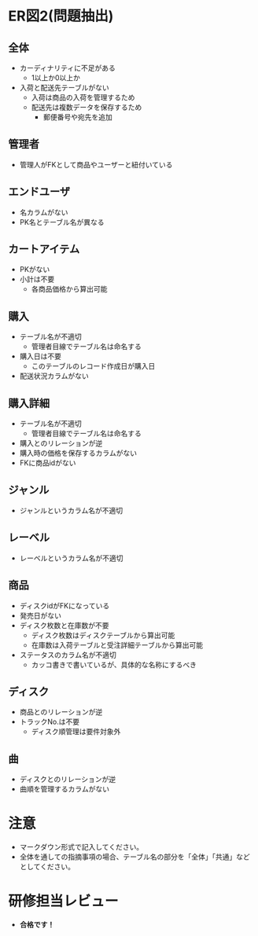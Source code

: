 # ER図2(問題抽出)
## 全体
- カーディナリティに不足がある
    - 1以上か0以上か
- 入荷と配送先テーブルがない
    - 入荷は商品の入荷を管理するため
    - 配送先は複数データを保存するため
        - 郵便番号や宛先を追加

## 管理者
- 管理人がFKとして商品やユーザーと紐付いている

## エンドユーザ
- 名カラムがない
- PK名とテーブル名が異なる

## カートアイテム
- PKがない
- 小計は不要
    - 各商品価格から算出可能

## 購入
- テーブル名が不適切
    - 管理者目線でテーブル名は命名する
- 購入日は不要
    - このテーブルのレコード作成日が購入日
- 配送状況カラムがない

## 購入詳細
- テーブル名が不適切
    - 管理者目線でテーブル名は命名する
- 購入とのリレーションが逆
- 購入時の価格を保存するカラムがない
- FKに商品idがない

## ジャンル
- ジャンルというカラム名が不適切

## レーベル
- レーベルというカラム名が不適切

## 商品
- ディスクidがFKになっている
- 発売日がない
- ディスク枚数と在庫数が不要
    - ディスク枚数はディスクテーブルから算出可能
    - 在庫数は入荷テーブルと受注詳細テーブルから算出可能
- ステータスのカラム名が不適切
    - カッコ書きで書いているが、具体的な名称にするべき

## ディスク
- 商品とのリレーションが逆
- トラックNo.は不要
    - ディスク順管理は要件対象外

## 曲
- ディスクとのリレーションが逆
- 曲順を管理するカラムがない

# 注意
* マークダウン形式で記入してください。
* 全体を通しての指摘事項の場合、テーブル名の部分を「全体」「共通」などとしてください。

# 研修担当レビュー
- **合格です！**
